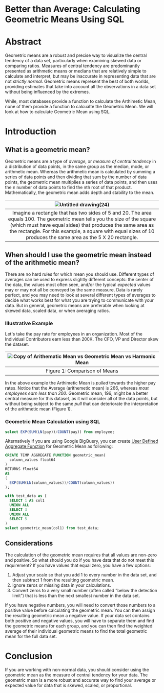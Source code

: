 # Better than Average: Calculating Geometric Means Using SQL


# Abstract

Geometric means are a robust and precise way to visualize the central tendency of a data set, particularly when examining skewed data or comparing ratios. Measures of central tendency are predominantly presented as arithmetic means or medians that are relatively simple to calculate and interpret, but may be inaccurate in representing data that are not _strictly normal_. Geometric means represent the best of both worlds, providing estimates that take into account all the observations in a data set without being influenced by the extremes. 

While, most databases provide a function to calculate the Arthimetic Mean, none of them provide a function to calcualte the Geometric Mean. We will look at how to calculate Geometric Mean using SQL.

# Introduction

## What is a geometric mean?
Geometric means are a type of _average_, or _measure of central tendency_ in a distribution of data points, in the same group as the median, mode, or arithmetic mean. Whereas the arithmetic mean is calculated by summing a series of data points and then dividing that sum by the number of data points, the geometric mean multiplies a series of data points, and then uses the n number of data points to find the nth root of that product. Mathematically, the geometric mean adds depth and stability to the mean.

|![Untitled drawing(24)](https://github.com/structured-query-language/structured-query-language.github.io/assets/121721444/206cd4c0-671b-4539-b612-c24d858a0d1f)|
|:--:|
|Imagine a rectangle that has two sides of 5 and 20. The area equals 100. The geometric mean tells you the size of the square (which must have equal sides) that produces the same area as the rectangle. For this example, a square with equal sizes of 10 produces the same area as the 5 X 20 rectangle.|



## When should I use the geometric mean instead of the arithmetic mean?
There are no hard rules for which mean you should use. Different types of averages can be used to express slightly different concepts: the center of the data, the values most often seen, and/or the typical _expected_ values may or may not all be conveyed by the same measure. Data is rarely perfect, and you may need to look at several different types of averages to decide what works best for what you are trying to communicate with your data. But in general, geometric means are preferable when looking at skewed data, scaled data, or when averaging ratios. 

### Illustrative Example

Let's take the pay rate for employees in an organization. Most of the Individual Contributors earn less than 200K. The CFO, VP and Director skew the dataset.

|![Copy of Arithematic Mean vs  Geometric Mean vs  Harmonic Mean](https://github.com/structured-query-language/structured-query-language.github.io/assets/121721444/e03d5db0-16c8-42fb-b1c5-1548a4bea38b)|
|:--:|
|Figure 1: Comparison of Means|

In the above example the Arthimetic Mean is _pulled_ towards the higher pay rates. Notice that the Average (arithemetic mean) is 266, whereas _most employees earn less than 200_. Geometric mean, 196, might be a better central measure for this dataset, as it will consider all of the data points, but without being subject to the same _pull_ that can deteriorate the interpretation of the arithmetic mean (Figure 1).

### Geometric Mean Calculation using SQL

```sql
select EXP(SUM(LN(pay))/COUNT(pay)) from employee;
```

Alternatively if you are using Google BigQuery, you can create [User Defined Aggregate Function](UDAF-in-google-bigquery.md) for Geometric Mean as following:

```sql
CREATE TEMP AGGREGATE FUNCTION geometric_mean(
  column_values float64
)
RETURNS float64
AS
(
  EXP(SUM(LN(column_values))/COUNT(column_values))
);

with test_data as (
  SELECT 1 AS col1 
  UNION ALL
  SELECT 3
  UNION ALL
  SELECT 5
)
select geometric_mean(col1) from test_data;
```


  

## Considerations

The calculation of the geometric mean requires that all values are non-zero and positive. So what should you do if you have data that do not meet this requirement? If you have values that equal zero, you have a few options:

1. Adjust your scale so that you add 1 to every number in the data set, and then subtract 1 from the resulting geometric mean.
2. Ignore zeros or missing data in your calculations.
3. Convert zeros to a very small number (often called “below the detection limit”) that is less than the next smallest number in the data set.

If you have negative numbers, you will need to convert those numbers to a positive value before calculating the geometric mean. You can then assign the resulting geometric mean a negative value. If your data set contains both positive and negative values, you will have to separate them and find the geometric means for each group, and you can then find the weighted average of their individual geometric means to find the total geometric mean for the full data set.


# Conclusion
If you are working with non-normal data, you should consider using the geometric mean as the measure of central tendency for your data. The geometric mean is a more robust and accurate way to find your average or expected value for data that is skewed, scaled, or proportional.
